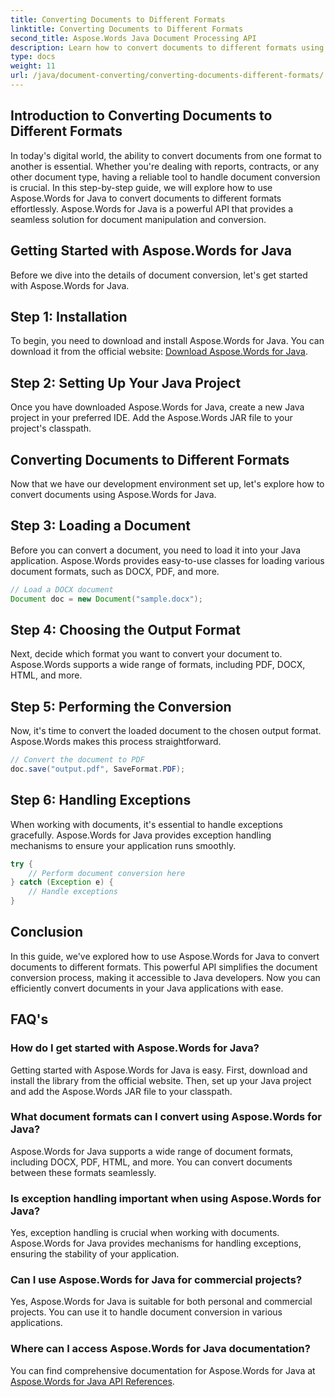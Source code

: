 ```yaml
---
title: Converting Documents to Different Formats
linktitle: Converting Documents to Different Formats
second_title: Aspose.Words Java Document Processing API
description: Learn how to convert documents to different formats using Aspose.Words for Java. Step-by-step guide for efficient document conversion.
type: docs
weight: 11
url: /java/document-converting/converting-documents-different-formats/
---
```


## Introduction to Converting Documents to Different Formats

In today's digital world, the ability to convert documents from one format to another is essential. Whether you're dealing with reports, contracts, or any other document type, having a reliable tool to handle document conversion is crucial. In this step-by-step guide, we will explore how to use Aspose.Words for Java to convert documents to different formats effortlessly. Aspose.Words for Java is a powerful API that provides a seamless solution for document manipulation and conversion.

## Getting Started with Aspose.Words for Java

Before we dive into the details of document conversion, let's get started with Aspose.Words for Java.

## Step 1: Installation

To begin, you need to download and install Aspose.Words for Java. You can download it from the official website: [Download Aspose.Words for Java](https://releases.aspose.com/words/java/).

## Step 2: Setting Up Your Java Project

Once you have downloaded Aspose.Words for Java, create a new Java project in your preferred IDE. Add the Aspose.Words JAR file to your project's classpath.

## Converting Documents to Different Formats

Now that we have our development environment set up, let's explore how to convert documents using Aspose.Words for Java.

## Step 3: Loading a Document

Before you can convert a document, you need to load it into your Java application. Aspose.Words provides easy-to-use classes for loading various document formats, such as DOCX, PDF, and more.

```java
// Load a DOCX document
Document doc = new Document("sample.docx");
```

## Step 4: Choosing the Output Format

Next, decide which format you want to convert your document to. Aspose.Words supports a wide range of formats, including PDF, DOCX, HTML, and more.

## Step 5: Performing the Conversion

Now, it's time to convert the loaded document to the chosen output format. Aspose.Words makes this process straightforward.

```java
// Convert the document to PDF
doc.save("output.pdf", SaveFormat.PDF);
```

## Step 6: Handling Exceptions

When working with documents, it's essential to handle exceptions gracefully. Aspose.Words for Java provides exception handling mechanisms to ensure your application runs smoothly.

```java
try {
    // Perform document conversion here
} catch (Exception e) {
    // Handle exceptions
}
```

## Conclusion

In this guide, we've explored how to use Aspose.Words for Java to convert documents to different formats. This powerful API simplifies the document conversion process, making it accessible to Java developers. Now you can efficiently convert documents in your Java applications with ease.

## FAQ's

### How do I get started with Aspose.Words for Java?

Getting started with Aspose.Words for Java is easy. First, download and install the library from the official website. Then, set up your Java project and add the Aspose.Words JAR file to your classpath.

### What document formats can I convert using Aspose.Words for Java?

Aspose.Words for Java supports a wide range of document formats, including DOCX, PDF, HTML, and more. You can convert documents between these formats seamlessly.

### Is exception handling important when using Aspose.Words for Java?

Yes, exception handling is crucial when working with documents. Aspose.Words for Java provides mechanisms for handling exceptions, ensuring the stability of your application.

### Can I use Aspose.Words for Java for commercial projects?

Yes, Aspose.Words for Java is suitable for both personal and commercial projects. You can use it to handle document conversion in various applications.

### Where can I access Aspose.Words for Java documentation?

You can find comprehensive documentation for Aspose.Words for Java at [Aspose.Words for Java API References](https://reference.aspose.com/words/java/).
